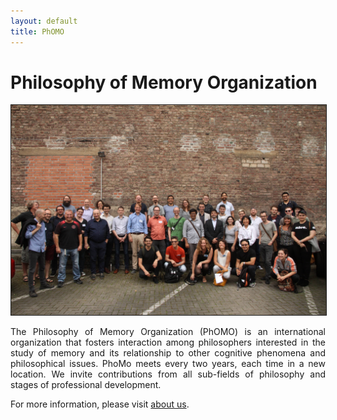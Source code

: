 ```yaml
---
layout: default
title: PhOMO
---
```


<h1>Philosophy of Memory Organization</h1>

<img src="us.JPG" border="1px">

<div align="justify">
<p>The Philosophy of Memory Organization (PhOMO) is an international organization that fosters interaction among philosophers interested in the study of memory and its relationship to other cognitive phenomena and philosophical issues. PhoMo meets every two years, each time in a new location. We invite contributions from all sub-fields of philosophy and stages of professional development.

For more information, please visit <a href="/about/">about us</a>.</p>
</div> 
